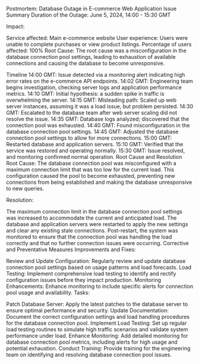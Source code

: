 Postmortem: Database Outage in E-commerce Web Application
Issue Summary
Duration of the Outage: June 5, 2024, 14:00 - 15:30 GMT

Impact:

Service affected: Main e-commerce website
User experience: Users were unable to complete purchases or view product listings.
Percentage of users affected: 100%
Root Cause:
The root cause was a misconfiguration in the database connection pool settings, leading to exhaustion of available connections and causing the database to become unresponsive.

Timeline
14:00 GMT: Issue detected via a monitoring alert indicating high error rates on the e-commerce API endpoints.
14:02 GMT: Engineering team begins investigation, checking server logs and application performance metrics.
14:10 GMT: Initial hypothesis: a sudden spike in traffic is overwhelming the server.
14:15 GMT: Misleading path: Scaled up web server instances, assuming it was a load issue, but problem persisted.
14:30 GMT: Escalated to the database team after web server scaling did not resolve the issue.
14:35 GMT: Database logs analyzed; discovered that the connection pool was exhausted.
14:40 GMT: Found misconfiguration in the database connection pool settings.
14:45 GMT: Adjusted the database connection pool settings to allow for more connections.
15:00 GMT: Restarted database and application servers.
15:10 GMT: Verified that the service was restored and operating normally.
15:30 GMT: Issue resolved, and monitoring confirmed normal operation.
Root Cause and Resolution
Root Cause:
The database connection pool was misconfigured with a maximum connection limit that was too low for the current load. This configuration caused the pool to become exhausted, preventing new connections from being established and making the database unresponsive to new queries.

Resolution:

The maximum connection limit in the database connection pool settings was increased to accommodate the current and anticipated load.
The database and application servers were restarted to apply the new settings and clear any existing stale connections.
Post-restart, the system was monitored to ensure that the connection pool was handling the load correctly and that no further connection issues were occurring.
Corrective and Preventative Measures
Improvements and Fixes:

Review and Update Configuration: Regularly review and update database connection pool settings based on usage patterns and load forecasts.
Load Testing: Implement comprehensive load testing to identify and rectify configuration issues before they impact production.
Monitoring Enhancements: Enhance monitoring to include specific alerts for connection pool usage and availability.
Tasks:

Patch Database Server: Apply the latest patches to the database server to ensure optimal performance and security.
Update Documentation: Document the correct configuration settings and load handling procedures for the database connection pool.
Implement Load Testing: Set up regular load testing routines to simulate high traffic scenarios and validate system performance under load.
Enhance Monitoring: Add detailed monitoring for database connection pool metrics, including alerts for high usage and potential exhaustion.
Conduct Training: Provide training for the engineering team on identifying and resolving database connection pool issues.
